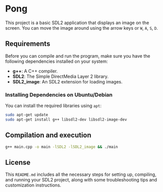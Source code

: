 # Pong

This project is a basic SDL2 application that displays an image on the screen. You can move the image around using the arrow keys or `W`, `A`, `S`, `D`.

## Requirements

Before you can compile and run the program, make sure you have the following dependencies installed on your system:

- **g++**: A C++ compiler.
- **SDL2**: The Simple DirectMedia Layer 2 library.
- **SDL2_image**: An SDL2 extension for loading images.

### Installing Dependencies on Ubuntu/Debian

You can install the required libraries using `apt`:

```bash
sudo apt-get update
sudo apt-get install g++ libsdl2-dev libsdl2-image-dev
```

## Compilation and execution
```bash
g++ main.cpp -o main -lSDL2 -lSDL2_image && ./main
```

## License
This `README.md` includes all the necessary steps for setting up, compiling, and running your SDL2 project, along with some troubleshooting tips and customization instructions.
